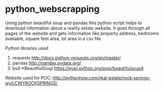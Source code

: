 # python_webscrapping
Using python beautiful soup and pandas this python script helps to download information about a reality estate website. It goes through all pages of the website and gets information like property address, bedrooms available, square feet area, lot area in a csv file.

Python libraries used 
1) requests http://docs.python-requests.org/en/master/
2) pandas http://pandas.pydata.org/
3) bs4->BeautifulSoup https://pypi.python.org/pypi/beautifulsoup4

Website used for POC: http://pythonhow.com/real-estate/rock-springs-wy/LCWYROCKSPRINGS/
